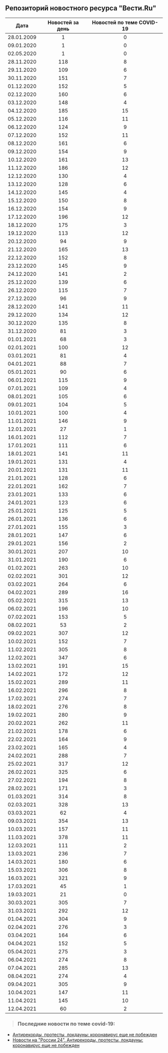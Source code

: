 ## Репозиторий новостного ресурса "Вести.Ru"
Дата| Новостей за день| Новостей по теме COVID-19
------- | :-----: | :-----: 
28.01.2009 | 1 | 0 
09.01.2020 | 1 | 0 
02.05.2020 | 1 | 0 
28.11.2020 | 118 | 8 
29.11.2020 | 109 | 6 
30.11.2020 | 151 | 7 
01.12.2020 | 152 | 5 
02.12.2020 | 160 | 6 
03.12.2020 | 148 | 4 
04.12.2020 | 185 | 15 
05.12.2020 | 116 | 11 
06.12.2020 | 124 | 9 
07.12.2020 | 152 | 11 
08.12.2020 | 161 | 6 
09.12.2020 | 154 | 9 
10.12.2020 | 161 | 13 
11.12.2020 | 186 | 12 
12.12.2020 | 130 | 4 
13.12.2020 | 128 | 6 
14.12.2020 | 145 | 4 
15.12.2020 | 150 | 8 
16.12.2020 | 154 | 9 
17.12.2020 | 196 | 12 
18.12.2020 | 175 | 3 
19.12.2020 | 113 | 12 
20.12.2020 | 94 | 9 
21.12.2020 | 165 | 13 
22.12.2020 | 152 | 8 
23.12.2020 | 145 | 9 
24.12.2020 | 141 | 2 
25.12.2020 | 139 | 6 
26.12.2020 | 115 | 7 
27.12.2020 | 96 | 9 
28.12.2020 | 141 | 11 
29.12.2020 | 134 | 12 
30.12.2020 | 135 | 8 
31.12.2020 | 81 | 3 
01.01.2021 | 68 | 3 
02.01.2021 | 100 | 12 
03.01.2021 | 81 | 4 
04.01.2021 | 88 | 7 
05.01.2021 | 90 | 6 
06.01.2021 | 115 | 9 
07.01.2021 | 109 | 4 
08.01.2021 | 105 | 6 
09.01.2021 | 104 | 5 
10.01.2021 | 100 | 4 
11.01.2021 | 146 | 9 
12.01.2021 | 27 | 1 
16.01.2021 | 112 | 7 
17.01.2021 | 111 | 6 
18.01.2021 | 141 | 11 
19.01.2021 | 131 | 4 
20.01.2021 | 131 | 11 
21.01.2021 | 128 | 6 
22.01.2021 | 162 | 7 
23.01.2021 | 133 | 6 
24.01.2021 | 123 | 6 
25.01.2021 | 125 | 5 
26.01.2021 | 136 | 6 
27.01.2021 | 155 | 3 
28.01.2021 | 147 | 6 
29.01.2021 | 156 | 2 
30.01.2021 | 207 | 10 
31.01.2021 | 190 | 6 
01.02.2021 | 263 | 10 
02.02.2021 | 301 | 12 
03.02.2021 | 264 | 6 
04.02.2021 | 289 | 16 
05.02.2021 | 315 | 13 
06.02.2021 | 196 | 10 
07.02.2021 | 153 | 5 
08.02.2021 | 53 | 2 
09.02.2021 | 307 | 12 
10.02.2021 | 152 | 7 
11.02.2021 | 305 | 8 
12.02.2021 | 347 | 6 
13.02.2021 | 191 | 15 
14.02.2021 | 172 | 12 
15.02.2021 | 289 | 11 
16.02.2021 | 296 | 8 
17.02.2021 | 274 | 7 
18.02.2021 | 276 | 8 
19.02.2021 | 280 | 9 
20.02.2021 | 262 | 11 
21.02.2021 | 178 | 6 
22.02.2021 | 164 | 9 
23.02.2021 | 165 | 4 
24.02.2021 | 288 | 7 
25.02.2021 | 317 | 12 
26.02.2021 | 325 | 6 
27.02.2021 | 194 | 8 
28.02.2021 | 171 | 3 
01.03.2021 | 314 | 8 
02.03.2021 | 328 | 13 
03.03.2021 | 62 | 4 
09.03.2021 | 354 | 13 
10.03.2021 | 157 | 11 
11.03.2021 | 378 | 11 
12.03.2021 | 111 | 2 
13.03.2021 | 236 | 7 
14.03.2021 | 180 | 6 
15.03.2021 | 306 | 8 
16.03.2021 | 321 | 9 
17.03.2021 | 45 | 1 
19.03.2021 | 21 | 0 
30.03.2021 | 305 | 7 
31.03.2021 | 292 | 12 
01.04.2021 | 304 | 9 
02.04.2021 | 276 | 3 
03.04.2021 | 164 | 6 
04.04.2021 | 152 | 5 
05.04.2021 | 275 | 3 
06.04.2021 | 274 | 8 
07.04.2021 | 285 | 13 
08.04.2021 | 274 | 4 
09.04.2021 | 305 | 9 
10.04.2021 | 147 | 11 
11.04.2021 | 145 | 10 
12.04.2021 | 60 | 2 

> ### Последние новости по теме covid-19:
+ [Антирекорды, протесты, локдауны: коронавирус еще не побежден](https://www.vesti.ru/article/2549467)
+ [Новости на "России 24". Антирекорды, протесты, локдауны: коронавирус еще не побежден](https://www.vesti.ru/video/2287237)
